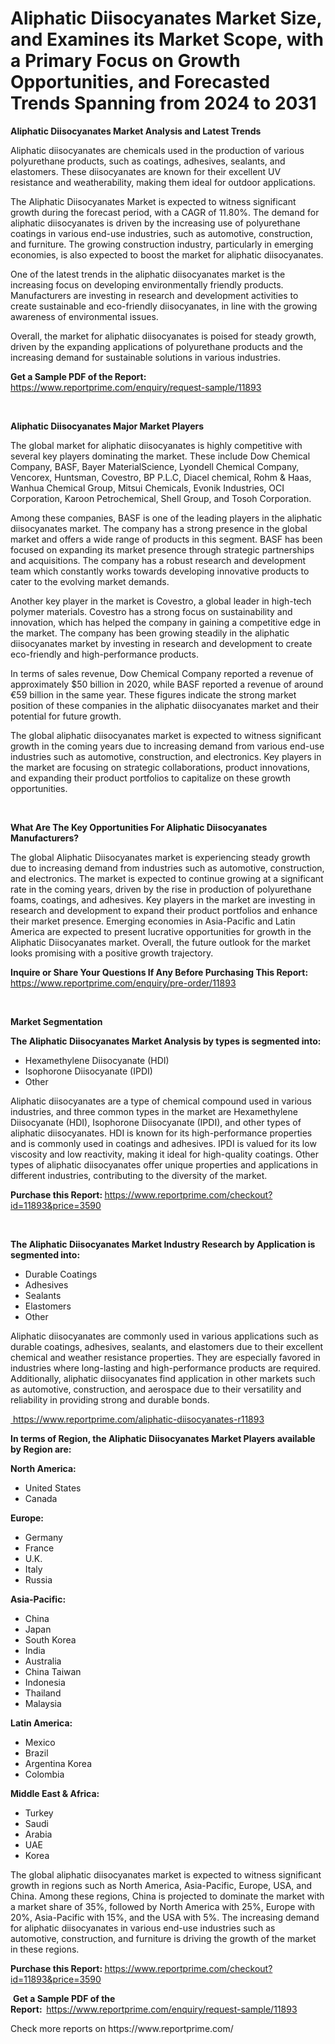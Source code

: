<p><h1>Aliphatic Diisocyanates Market Size, and Examines its Market Scope, with a Primary Focus on Growth Opportunities, and Forecasted Trends Spanning from 2024 to 2031</h1></p><p><strong>Aliphatic Diisocyanates Market Analysis and Latest Trends</strong></p>
<p><p>Aliphatic diisocyanates are chemicals used in the production of various polyurethane products, such as coatings, adhesives, sealants, and elastomers. These diisocyanates are known for their excellent UV resistance and weatherability, making them ideal for outdoor applications.</p><p>The Aliphatic Diisocyanates Market is expected to witness significant growth during the forecast period, with a CAGR of 11.80%. The demand for aliphatic diisocyanates is driven by the increasing use of polyurethane coatings in various end-use industries, such as automotive, construction, and furniture. The growing construction industry, particularly in emerging economies, is also expected to boost the market for aliphatic diisocyanates.</p><p>One of the latest trends in the aliphatic diisocyanates market is the increasing focus on developing environmentally friendly products. Manufacturers are investing in research and development activities to create sustainable and eco-friendly diisocyanates, in line with the growing awareness of environmental issues.</p><p>Overall, the market for aliphatic diisocyanates is poised for steady growth, driven by the expanding applications of polyurethane products and the increasing demand for sustainable solutions in various industries.</p></p>
<p><strong>Get a Sample PDF of the Report:&nbsp;</strong> <a href="https://www.reportprime.com/enquiry/request-sample/11893">https://www.reportprime.com/enquiry/request-sample/11893</a></p>
<p>&nbsp;</p>
<p><strong>Aliphatic Diisocyanates Major Market Players</strong></p>
<p><p>The global market for aliphatic diisocyanates is highly competitive with several key players dominating the market. These include Dow Chemical Company, BASF, Bayer MaterialScience, Lyondell Chemical Company, Vencorex, Huntsman, Covestro, BP P.L.C, Diacel chemical, Rohm & Haas, Wanhua Chemical Group, Mitsui Chemicals, Evonik Industries, OCI Corporation, Karoon Petrochemical, Shell Group, and Tosoh Corporation.</p><p>Among these companies, BASF is one of the leading players in the aliphatic diisocyanates market. The company has a strong presence in the global market and offers a wide range of products in this segment. BASF has been focused on expanding its market presence through strategic partnerships and acquisitions. The company has a robust research and development team which constantly works towards developing innovative products to cater to the evolving market demands.</p><p>Another key player in the market is Covestro, a global leader in high-tech polymer materials. Covestro has a strong focus on sustainability and innovation, which has helped the company in gaining a competitive edge in the market. The company has been growing steadily in the aliphatic diisocyanates market by investing in research and development to create eco-friendly and high-performance products.</p><p>In terms of sales revenue, Dow Chemical Company reported a revenue of approximately $50 billion in 2020, while BASF reported a revenue of around €59 billion in the same year. These figures indicate the strong market position of these companies in the aliphatic diisocyanates market and their potential for future growth.</p><p>The global aliphatic diisocyanates market is expected to witness significant growth in the coming years due to increasing demand from various end-use industries such as automotive, construction, and electronics. Key players in the market are focusing on strategic collaborations, product innovations, and expanding their product portfolios to capitalize on these growth opportunities.</p></p>
<p>&nbsp;</p>
<p><strong>What Are The Key Opportunities For Aliphatic Diisocyanates Manufacturers?</strong></p>
<p><p>The global Aliphatic Diisocyanates market is experiencing steady growth due to increasing demand from industries such as automotive, construction, and electronics. The market is expected to continue growing at a significant rate in the coming years, driven by the rise in production of polyurethane foams, coatings, and adhesives. Key players in the market are investing in research and development to expand their product portfolios and enhance their market presence. Emerging economies in Asia-Pacific and Latin America are expected to present lucrative opportunities for growth in the Aliphatic Diisocyanates market. Overall, the future outlook for the market looks promising with a positive growth trajectory.</p></p>
<p><strong>Inquire or Share Your Questions If Any Before Purchasing This Report:</strong> <a href="https://www.reportprime.com/enquiry/pre-order/11893">https://www.reportprime.com/enquiry/pre-order/11893</a></p>
<p>&nbsp;</p>
<p><strong>Market Segmentation</strong></p>
<p><strong>The Aliphatic Diisocyanates Market Analysis by types is segmented into:</strong></p>
<p><ul><li>Hexamethylene Diisocyanate (HDI)</li><li>Isophorone Diisocyanate (IPDI)</li><li>Other</li></ul></p>
<p><p>Aliphatic diisocyanates are a type of chemical compound used in various industries, and three common types in the market are Hexamethylene Diisocyanate (HDI), Isophorone Diisocyanate (IPDI), and other types of aliphatic diisocyanates. HDI is known for its high-performance properties and is commonly used in coatings and adhesives. IPDI is valued for its low viscosity and low reactivity, making it ideal for high-quality coatings. Other types of aliphatic diisocyanates offer unique properties and applications in different industries, contributing to the diversity of the market.</p></p>
<p><strong>Purchase this Report:&nbsp;</strong><a href="https://www.reportprime.com/checkout?id=11893&price=3590">https://www.reportprime.com/checkout?id=11893&price=3590</a></p>
<p>&nbsp;</p>
<p><strong>The Aliphatic Diisocyanates Market Industry Research by Application is segmented into:</strong></p>
<p><ul><li>Durable Coatings</li><li>Adhesives</li><li>Sealants</li><li>Elastomers</li><li>Other</li></ul></p>
<p><p>Aliphatic diisocyanates are commonly used in various applications such as durable coatings, adhesives, sealants, and elastomers due to their excellent chemical and weather resistance properties. They are especially favored in industries where long-lasting and high-performance products are required. Additionally, aliphatic diisocyanates find application in other markets such as automotive, construction, and aerospace due to their versatility and reliability in providing strong and durable bonds.</p></p>
<p><a href="https://www.reportprime.com/aliphatic-diisocyanates-r11893">&nbsp;https://www.reportprime.com/aliphatic-diisocyanates-r11893</a></p>
<p><strong>In terms of Region, the Aliphatic Diisocyanates Market Players available by Region are:</strong></p>
<p>
    <p> <strong> North America: </strong>
        <ul>
            <li>United States</li>
            <li>Canada</li>
        </ul>
        </p> 
    <p> <strong> Europe: </strong>
        <ul>
            <li>Germany</li>
            <li>France</li>
            <li>U.K.</li>
            <li>Italy</li>
            <li>Russia</li>
        </ul>
        </p> 
    <p> <strong> Asia-Pacific: </strong>
        <ul>
            <li>China</li>
            <li>Japan</li>
            <li>South Korea</li>
            <li>India</li>
            <li>Australia</li>
            <li>China Taiwan</li>
            <li>Indonesia</li>
            <li>Thailand</li>
            <li>Malaysia</li>
        </ul>
        </p> 
    <p> <strong> Latin America: </strong>
        <ul>
            <li>Mexico</li>
            <li>Brazil</li>
            <li>Argentina Korea</li>
            <li>Colombia</li>
        </ul>
        </p> 
    <p> <strong> Middle East & Africa: </strong>
        <ul>
            <li>Turkey</li>
            <li>Saudi</li>
            <li>Arabia</li>
            <li>UAE</li>
            <li>Korea</li>
        </ul>
    </p>
    </p>
<p><p>The global aliphatic diisocyanates market is expected to witness significant growth in regions such as North America, Asia-Pacific, Europe, USA, and China. Among these regions, China is projected to dominate the market with a market share of 35%, followed by North America with 25%, Europe with 20%, Asia-Pacific with 15%, and the USA with 5%. The increasing demand for aliphatic diisocyanates in various end-use industries such as automotive, construction, and furniture is driving the growth of the market in these regions.</p></p>
<p><strong>Purchase this Report: </strong><a href="https://www.reportprime.com/checkout?id=11893&price=3590">https://www.reportprime.com/checkout?id=11893&price=3590</a></p>
<p>&nbsp;<strong>Get a Sample PDF of the Report:&nbsp;&nbsp;</strong><a href="https://www.reportprime.com/enquiry/request-sample/11893">https://www.reportprime.com/enquiry/request-sample/11893</a></p>
<p><strong></strong></p>
<p>Check more reports on https://www.reportprime.com/</p>